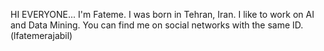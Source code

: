 HI EVERYONE...
I'm Fateme.
I was born in Tehran, Iran.
I like to work on AI and Data Mining.
You can find me on social networks with the same ID. (lfatemerajabil)
